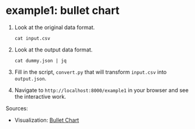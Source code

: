 # example1: bullet chart

1. Look at the original data format.

    ```
    cat input.csv
    ```

2. Look at the output data format.

    ```
    cat dummy.json | jq
    ```

3. Fill in the script, `convert.py` that will transform `input.csv` into `output.json`.

4. Navigate to `http://localhost:8000/example1` in your browser and see the interactive work.

Sources:
- Visualization: [Bullet Chart](https://bl.ocks.org/mbostock/4061961)
